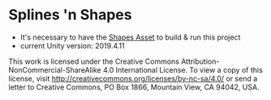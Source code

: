# Splines 'n Shapes

- It's necessary to have the [Shapes Asset](https://assetstore.unity.com/packages/tools/particles-effects/shapes-173167) to build & run this project
- current Unity version: 2019.4.11


This work is licensed under the Creative Commons Attribution-NonCommercial-ShareAlike 4.0 International License. To view a copy of this license, visit http://creativecommons.org/licenses/by-nc-sa/4.0/ or send a letter to Creative Commons, PO Box 1866, Mountain View, CA 94042, USA.
